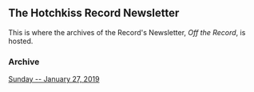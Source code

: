## The Hotchkiss Record Newsletter
This is where the archives of the Record's Newsletter, *Off the Record*, is hosted. 

### Archive
[Sunday -- January 27, 2019](/20190124)
